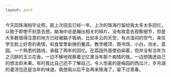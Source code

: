 ```yaml
---
layout: post
---
```


今天回珠海拍毕业照，距上次回去已经一年。上次的珠海行留给我太多太多回忆，以致于即使不刻意去想，脑海中总是蹦出相关的碎片。没有故意去观察细节，但是大多数值得注意的地方已经被脑子吸纳，比如多云的天空，有点湿闷的空气，来往学生脸上好奇的表情，和食堂里新换的餐具。教学楼顶，图书馆，小白，沕水，荔园。一个熟悉的路线，承载了两年的回忆。在荔园外面使劲闻着，但并没有当年为之沉醉的玉兰花香。一边不解地观察着记忆里当年那个痴情的我，一边想猜透自己的想法却未果。有时我比自己还不了解自己。令人惊喜的是榕园的西瓜汁，岁月湖的灌汤包还是当年的味道。我想我以后不会再来珠海了，留下过青春。
